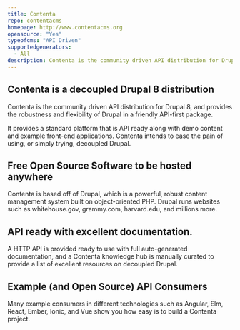 ```yaml
---
title: Contenta
repo: contentacms
homepage: http://www.contentacms.org
opensource: "Yes"
typeofcms: "API Driven"
supportedgenerators:
  - All
description: Contenta is the community driven API distribution for Drupal 8.
---
```

## Contenta is a decoupled Drupal 8 distribution

Contenta is the community driven API distribution for Drupal 8, and provides the robustness and flexibility of Drupal in a friendly API-first package.

It provides a standard platform that is API ready along with demo content and example front-end applications. Contenta intends to ease the pain of using, or simply trying, decoupled Drupal.

## Free Open Source Software to be hosted anywhere

Contenta is based off of Drupal, which is a powerful, robust content management system built on object-oriented PHP. Drupal runs websites such as whitehouse.gov, grammy.com, harvard.edu, and millions more.

## API ready with excellent documentation.

A HTTP API is provided ready to use with full auto-generated documentation, and a Contenta knowledge hub is manually curated to provide a list of excellent resources on decoupled Drupal.

## Example (and Open Source) API Consumers

Many example consumers in different technologies such as Angular, Elm, React, Ember, Ionic, and Vue show you how easy is to build a Contenta project.
